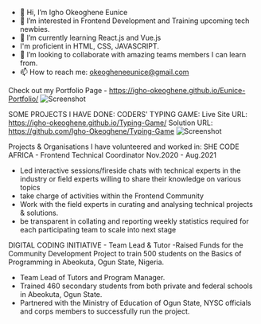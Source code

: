 - 👋 Hi, I’m Igho Okeoghene Eunice
- 👀 I’m interested in Frontend Development and Training upcoming tech newbies.
- 🌱 I’m currently learning React.js and Vue.js
- I'm proficient in HTML, CSS, JAVASCRIPT.
- 💞️ I’m looking to collaborate with amazing teams members I can learn from.
- 📫 How to reach me: okeogheneeunice@gmail.com

Check out my Portfolio Page - 
https://igho-okeoghene.github.io/Eunice-Portfolio/
![Screenshot](https://user-images.githubusercontent.com/61965289/153713082-891242b7-5fce-4aa5-8127-f5f7ab95cb86.png)

SOME PROJECTS I HAVE DONE:
CODERS' TYPING GAME: Live Site URL: https://igho-okeoghene.github.io/Typing-Game/
Solution URL: https://github.com/Igho-Okeoghene/Typing-Game
![Screenshot](https://user-images.githubusercontent.com/61965289/153713051-941b8b87-d4b1-44d4-a2a7-cf2f3de46dca.png)


Projects & Organisations I have volunteered and worked in:
SHE CODE AFRICA - Frontend Technical Coordinator 
Nov.2020 - Aug.2021
- Led interactive sessions/fireside chats with technical experts in the industry or field experts willing to share their knowledge on various topics
- take charge of activities within the Frontend Community
- Work with the field experts in curating and analysing technical projects & solutions.
- be transparent in collating and reporting weekly statistics required for each participating team to scale into next stage

DIGITAL CODING INITIATIVE - Team Lead & Tutor
-Raised Funds for the Community Development Project to train 500 students on the Basics of Programming in Abeokuta, Ogun State, Nigeria.
- Team Lead of Tutors and Program Manager.
- Trained 460 secondary students from both private and federal schools in Abeokuta, Ogun State.
- Partnered with the Ministry of Education of Ogun State, NYSC officials and corps members to successfully run the project.
<!---
Igho-Okeoghene/Igho-Okeoghene is a ✨ special ✨ repository because its `README.md` (this file) appears on your GitHub profile.
You can click the Preview link to take a look at your changes.
--->
